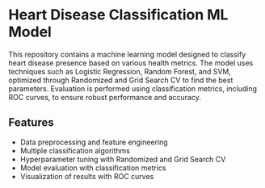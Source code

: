 # Heart Disease Classification ML Model

This repository contains a machine learning model designed to classify heart disease presence based on various health metrics. The model uses techniques such as Logistic Regression, Random Forest, and SVM, optimized through Randomized and Grid Search CV to find the best parameters. Evaluation is performed using classification metrics, including ROC curves, to ensure robust performance and accuracy. 

## Features
- Data preprocessing and feature engineering
- Multiple classification algorithms
- Hyperparameter tuning with Randomized and Grid Search CV
- Model evaluation with classification metrics
- Visualization of results with ROC curves
